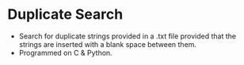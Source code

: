 # Duplicate Search
- Search for duplicate strings provided in a .txt file provided that the strings are inserted with a blank space between them.
- Programmed on C & Python.
